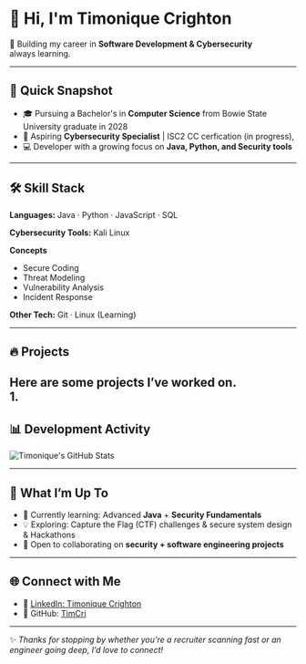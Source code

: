# 👋 Hi, I'm Timonique Crighton  

🚀 Building my career in **Software Development & Cybersecurity**  
always learning.  

---

## 🌟 Quick Snapshot
- 🎓 Pursuing a Bachelor's in **Computer Science** from Bowie State University graduate in 2028
- 🔐 Aspiring **Cybersecurity Specialist** | ISC2 CC cerfication (in progress), 
- 💻 Developer with a growing focus on **Java, Python, and Security tools**  

---

## 🛠️ Skill Stack  

**Languages:** Java · Python · JavaScript · SQL  

**Cybersecurity Tools:** Kali Linux  

**Concepts**  
- Secure Coding  
- Threat Modeling  
- Vulnerability Analysis  
- Incident Response  

**Other Tech:** Git · Linux (Learning)
  
---

## 🔥 Projects  

Here are some projects I’ve worked on.  
1. 
---

## 📊 Development Activity  

![Timonique's GitHub Stats](https://github-readme-stats.vercel.app/api?username=TimCri&show_icons=true&theme=tokyonight)  

---

## 🎯 What I’m Up To
- 🌱 Currently learning: Advanced **Java** + **Security Fundamentals**  
- 💡 Exploring: Capture the Flag (CTF) challenges & secure system design & Hackathons 
- 🤝 Open to collaborating on **security + software engineering projects**  

---

## 🌐 Connect with Me    
- 💼 [LinkedIn: Timonique Crighton](https://www.linkedin.com/in/timonique-crighton-90475922a/)  
- 🐙 GitHub: [TimCri](https://github.com/TimCri)  

---

✨ *Thanks for stopping by whether you’re a recruiter scanning fast or an engineer going deep, I’d love to connect!*  

